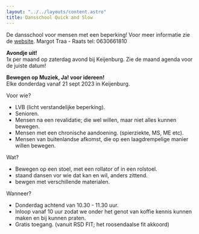 ```yaml
---
layout: "../../layouts/content.astro"
title: Dansschool Quick and Slow
---
```


De dansschool voor mensen met een beperking!
Voor meer informatie zie de [website](https://www.dansschoolquickandslow.nl).
Margot Traa - Raats
tel: 0630661810

**Avondje uit!**  
1x per maand op zaterdag avond bij Keijenburg.
Zie de maand agenda voor de juiste datum!

**Bewegen op Muziek, Ja! voor idereen!**  
Elke donderdag vanaf 21 sept 2023 in Keijenburg.

Voor wie?

-   LVB (licht verstandelijke beperking).
-   Senioren.
-   Mensen na een revalidatie; die wel willen, maar niet alles kunnen bewegen.
-   Mensen met een chronische aandoening. (spierziekte, MS, ME etc).
-   Mensen van buitenlandse afkomst, die op een laagdrempelige manier willen bewegen.

Wat?

-   Bewegen op een stoel, met een rollator of in een rolstoel.
-   staand dansen vor wie dat kan en wil, anders zittend.
-   bewgen met verschillende materialen.

Wanneer?

-   Donderdag achtend van 10.30 - 11.30 uur.
-   Inloop vanaf 10 uur zodat we onder het genot van koffie kennis kunnen maken en bij kunnen praten.
-   Gratis toegang. (vanuit RSD FIT; het roosendaalse fit akkoord)
